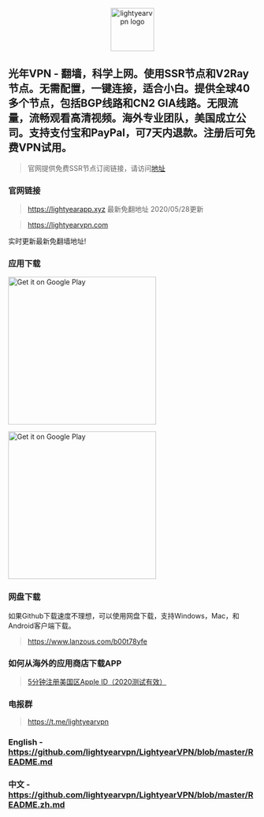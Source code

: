<p align="center">
<img alt="lightyearvpn logo" src="https://www.lightyearvpn.com/logo.png" width="88">
</p>

## 光年VPN - 翻墙，科学上网。使用SSR节点和V2Ray节点。无需配置，一键连接，适合小白。提供全球40多个节点，包括BGP线路和CN2 GIA线路。无限流量，流畅观看高清视频。海外专业团队，美国成立公司。支持支付宝和PayPal，可7天内退款。注册后可免费VPN试用。

> 官网提供免费SSR节点订阅链接，请访问[地址](https://lightyearapp.xyz/zh/free-vpn)

### 官网链接
> https://lightyearapp.xyz 最新免翻地址 2020/05/28更新

> https://lightyearvpn.com

实时更新最新免翻墙地址!

### 应用下载

<a target="_blank" href='https://apps.apple.com/us/app/lightyearvpn-fast-trusted/id1495258888'><img width="300" alt='Get it on Google Play' src='https://applelaneanimalhospital.com/wp-content/uploads/2019/04/apple.png'/></a>

<a target="_blank" href='https://play.google.com/store/apps/details?id=com.stingsystemllc.lightyearapp'><img width="300" alt='Get it on Google Play' src='https://applelaneanimalhospital.com/wp-content/uploads/2019/04/google.png'/></a>

### 网盘下载
如果Github下载速度不理想，可以使用网盘下载，支持Windows，Mac，和Android客户端下载。

> https://www.lanzous.com/b00t78yfe

### 如何从海外的应用商店下载APP
> <a target="_blank" href="https://zhuanlan.zhihu.com/p/36574047">5分钟注册美国区Apple ID（2020测试有效）</a>

### 电报群 

> https://t.me/lightyearvpn

### English - https://github.com/lightyearvpn/LightyearVPN/blob/master/README.md

### 中文 - https://github.com/lightyearvpn/LightyearVPN/blob/master/README.zh.md
